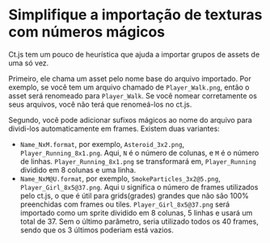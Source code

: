 # Simplifique a importação de texturas com números mágicos

Ct.js tem um pouco de heurística que ajuda a importar grupos de assets de uma só vez.

Primeiro, ele chama um asset pelo nome base do arquivo importado. Por exemplo, se você tem um arquivo chamado de `Player_Walk.png`, então o asset será renomeado para `Player_Walk`. Se você nomear corretamente os seus arquivos, você não terá que renomeá-los no ct.js.

Segundo, você pode adicionar sufixos mágicos ao nome do arquivo para dividi-los automaticamente em frames. Existem duas variantes:

* `Name_NxM.format`, por exemplo, `Asteroid_3x2.png`, `Player_Running_8x1.png`. Aqui, `N` é o número de colunas, e `M` é o número de linhas. `Player_Running_8x1.png` se transformará em, `Player_Running` dividido em 8 colunas e uma linha.
* `Name_NxM@U.format`, por exemplo, `SmokeParticles_3x2@5.png`, `Player_Girl_8x5@37.png`. Aqui `U` significa o número de frames utilizados pelo ct.js, o que é útil para grids(grades) grandes que não são 100% preenchidas com frames ou tiles. `Player_Girl_8x5@37.png` será importado como um sprite dividido em 8 colunas, 5 linhas e usará um total de 37. Sem o último parâmetro, seria utilizado todos os 40 frames, sendo que os 3 últimos poderiam está vazios.